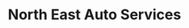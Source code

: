 ---
title: "North East Auto Services"
url: /gateshead/north-east-auto-services/
shop: car repair
---